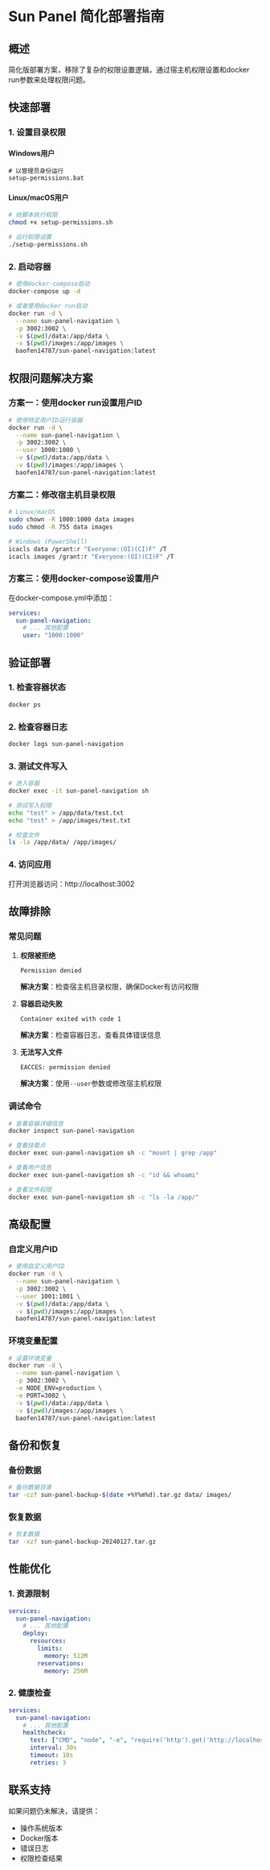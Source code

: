 # Sun Panel 简化部署指南

## 概述
简化版部署方案，移除了复杂的权限设置逻辑，通过宿主机权限设置和docker run参数来处理权限问题。

## 快速部署

### 1. 设置目录权限

#### Windows用户
```cmd
# 以管理员身份运行
setup-permissions.bat
```

#### Linux/macOS用户
```bash
# 给脚本执行权限
chmod +x setup-permissions.sh

# 运行权限设置
./setup-permissions.sh
```

### 2. 启动容器
```bash
# 使用docker-compose启动
docker-compose up -d

# 或者使用docker run启动
docker run -d \
  --name sun-panel-navigation \
  -p 3002:3002 \
  -v $(pwd)/data:/app/data \
  -v $(pwd)/images:/app/images \
  baofen14787/sun-panel-navigation:latest
```

## 权限问题解决方案

### 方案一：使用docker run设置用户ID
```bash
# 使用特定用户ID运行容器
docker run -d \
  --name sun-panel-navigation \
  -p 3002:3002 \
  --user 1000:1000 \
  -v $(pwd)/data:/app/data \
  -v $(pwd)/images:/app/images \
  baofen14787/sun-panel-navigation:latest
```

### 方案二：修改宿主机目录权限
```bash
# Linux/macOS
sudo chown -R 1000:1000 data images
sudo chmod -R 755 data images

# Windows (PowerShell)
icacls data /grant:r "Everyone:(OI)(CI)F" /T
icacls images /grant:r "Everyone:(OI)(CI)F" /T
```

### 方案三：使用docker-compose设置用户
在docker-compose.yml中添加：
```yaml
services:
  sun-panel-navigation:
    # ... 其他配置
    user: "1000:1000"
```

## 验证部署

### 1. 检查容器状态
```bash
docker ps
```

### 2. 检查容器日志
```bash
docker logs sun-panel-navigation
```

### 3. 测试文件写入
```bash
# 进入容器
docker exec -it sun-panel-navigation sh

# 测试写入权限
echo "test" > /app/data/test.txt
echo "test" > /app/images/test.txt

# 检查文件
ls -la /app/data/ /app/images/
```

### 4. 访问应用
打开浏览器访问：http://localhost:3002

## 故障排除

### 常见问题

1. **权限被拒绝**
   ```
   Permission denied
   ```
   **解决方案**：检查宿主机目录权限，确保Docker有访问权限

2. **容器启动失败**
   ```
   Container exited with code 1
   ```
   **解决方案**：检查容器日志，查看具体错误信息

3. **无法写入文件**
   ```
   EACCES: permission denied
   ```
   **解决方案**：使用`--user`参数或修改宿主机权限

### 调试命令

```bash
# 查看容器详细信息
docker inspect sun-panel-navigation

# 查看挂载点
docker exec sun-panel-navigation sh -c "mount | grep /app"

# 查看用户信息
docker exec sun-panel-navigation sh -c "id && whoami"

# 查看文件权限
docker exec sun-panel-navigation sh -c "ls -la /app/"
```

## 高级配置

### 自定义用户ID
```bash
# 使用自定义用户ID
docker run -d \
  --name sun-panel-navigation \
  -p 3002:3002 \
  --user 1001:1001 \
  -v $(pwd)/data:/app/data \
  -v $(pwd)/images:/app/images \
  baofen14787/sun-panel-navigation:latest
```

### 环境变量配置
```bash
# 设置环境变量
docker run -d \
  --name sun-panel-navigation \
  -p 3002:3002 \
  -e NODE_ENV=production \
  -e PORT=3002 \
  -v $(pwd)/data:/app/data \
  -v $(pwd)/images:/app/images \
  baofen14787/sun-panel-navigation:latest
```

## 备份和恢复

### 备份数据
```bash
# 备份数据目录
tar -czf sun-panel-backup-$(date +%Y%m%d).tar.gz data/ images/
```

### 恢复数据
```bash
# 恢复数据
tar -xzf sun-panel-backup-20240127.tar.gz
```

## 性能优化

### 1. 资源限制
```yaml
services:
  sun-panel-navigation:
    # ... 其他配置
    deploy:
      resources:
        limits:
          memory: 512M
        reservations:
          memory: 256M
```

### 2. 健康检查
```yaml
services:
  sun-panel-navigation:
    # ... 其他配置
    healthcheck:
      test: ["CMD", "node", "-e", "require('http').get('http://localhost:3002/api/health', (res) => { process.exit(res.statusCode === 200 ? 0 : 1) })"]
      interval: 30s
      timeout: 10s
      retries: 3
```

## 联系支持

如果问题仍未解决，请提供：
- 操作系统版本
- Docker版本
- 错误日志
- 权限检查结果
